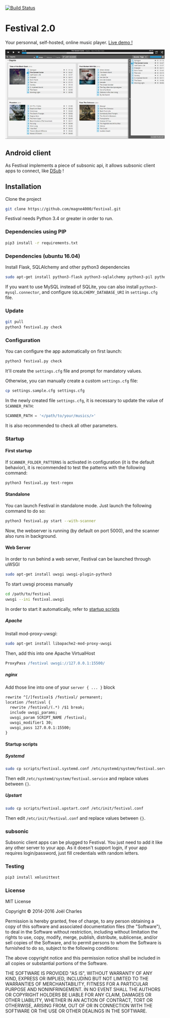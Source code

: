 [![Build Status](https://travis-ci.org/magne4000/festival.svg?branch=master)](https://travis-ci.org/magne4000/festival)

# Festival 2.0
Your personnal, self-hosted, online music player. [Live demo !](http://getonmyhor.se/festival-demo/)

![Webmusic screenshot](https://github.com/magne4000/magne4000.github.com/raw/master/images/festival.screen1.jpg)

## Android client
As Festival implements a piece of subsonic api, it allows subsonic client apps to connect, like [DSub](https://github.com/daneren2005/Subsonic) !

## Installation

Clone the project
```bash
git clone https://github.com/magne4000/festival.git
```
Festival needs Python 3.4 or greater in order to run.

### Dependencies using PIP
```bash
pip3 install -r requirements.txt
```

### Dependencies (ubuntu 16.04)
Install Flask, SQLAlchemy and other python3 dependencies
```bash
sudo apt-get install python3-flask python3-sqlalchemy python3-pil python3-urllib3 python3-mutagen
```
If you want to use MySQL instead of SQLite, you can also install `python3-mysql.connector`, and configure `SQLALCHEMY_DATABASE_URI` in `settings.cfg` file.

### Update
```bash
git pull
python3 festival.py check
```

### Configuration
You can configure the app automatically on first launch:
```bash
python3 festival.py check
```
It'll create the `settings.cfg` file and prompt for mandatory values.

Otherwise, you can manually create a custom `settings.cfg` file:
```bash
cp settings.sample.cfg settings.cfg
```
In the newly created file `settings.cfg`, it is necessary to update the value of `SCANNER_PATH`:
```python
SCANNER_PATH = '</path/to/your/musics/>'
```

It is also recommended to check all other parameters.

### Startup
#### First startup
If `SCANNER_FOLDER_PATTERNS` is activated in configuration (it is the default behavior), it is recommended to test the patterns with the following command:
```bash
python3 festival.py test-regex
```
#### Standalone
You can launch Festival in standalone mode. Just launch the following command to do so:
```bash
python3 festival.py start --with-scanner
```
Now, the webserver is running (by default on port 5000), and the scanner also runs in background.

#### Web Server
In order to run behind a web server, Festival can be launched through uWSGI
```bash
sudo apt-get install uwsgi uwsgi-plugin-python3
```

To start uwsgi process manually
```bash
cd /path/to/festival
uwsgi --ini festival.uwsgi
```

In order to start it automatically, refer to [startup scripts](#startup-scripts)

##### Apache
Install mod-proxy-uwsgi:
```bash
sudo apt-get install libapache2-mod-proxy-uwsgi
```

Then, add this into one Apache VirtualHost
```apache
ProxyPass /festival uwsgi://127.0.0.1:15500/
```

##### nginx
Add those line into one of your `server { ... }` block
```nginx
rewrite ^[/]festival$ /festival/ permanent;
location /festival {
  rewrite /festival/(.*) /$1 break;
  include uwsgi_params;
  uwsgi_param SCRIPT_NAME /festival;
  uwsgi_modifier1 30;
  uwsgi_pass 127.0.0.1:15500;
}
```

#### Startup scripts
##### Systemd
```bash
sudo cp scripts/festival.systemd.conf /etc/systemd/system/festival.service
```
Then edit `/etc/systemd/system/festival.service` and replace values between `{}`.

##### Upstart
```bash
sudo cp scripts/festival.upstart.conf /etc/init/festival.conf
```
Then edit `/etc/init/festival.conf` and replace values between `{}`.

### subsonic
Subsonic client apps can be plugged to Festival. You just need to add it like any other server to your app.
As it doesn't support login, if your app requires login/password, just fill credentials with random letters.

### Testing
```bash
pip3 install xmlunittest
```

### License
MIT License

Copyright © 2014-2016 Joël Charles

Permission is hereby granted, free of charge, to any person obtaining a copy of
this software and associated documentation files (the "Software"), to deal in
the Software without restriction, including without limitation the rights to
use, copy, modify, merge, publish, distribute, sublicense, and/or sell copies
of the Software, and to permit persons to whom the Software is furnished to do
so, subject to the following conditions:

The above copyright notice and this permission notice shall be included in all
copies or substantial portions of the Software.

THE SOFTWARE IS PROVIDED "AS IS", WITHOUT WARRANTY OF ANY KIND, EXPRESS OR
IMPLIED, INCLUDING BUT NOT LIMITED TO THE WARRANTIES OF MERCHANTABILITY,
FITNESS FOR A PARTICULAR PURPOSE AND NONINFRINGEMENT. IN NO EVENT SHALL THE
AUTHORS OR COPYRIGHT HOLDERS BE LIABLE FOR ANY CLAIM, DAMAGES OR OTHER
LIABILITY, WHETHER IN AN ACTION OF CONTRACT, TORT OR OTHERWISE, ARISING FROM,
OUT OF OR IN CONNECTION WITH THE SOFTWARE OR THE USE OR OTHER DEALINGS IN THE
SOFTWARE.
